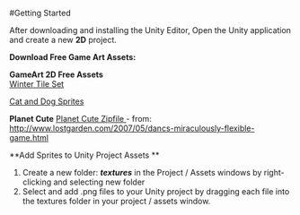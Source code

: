 #Getting Started

After downloading and installing the Unity Editor, Open the Unity application and create a new **2D** project.  

**Download Free Game Art Assets:**
    
**GameArt 2D Free Assets**  
[Winter Tile Set](https://www.gameart2d.com/winter-platformer-game-tileset.html)

[Cat and Dog Sprites](https://www.gameart2d.com/cat-and-dog-free-sprites.html)  
    
**Planet Cute** [Planet Cute Zipfile ](https://utdallas.box.com/v/planet-cute-zipfile) - from: http://www.lostgarden.com/2007/05/dancs-miraculously-flexible-game.html

**Add Sprites to Unity Project Assets **  
1. Create a new folder: _**textures**_ in the Project / Assets windows by right-clicking and selecting new folder 
2. Select and add .png files to your Unity project by dragging each file into the textures folder in your project / assets window. 